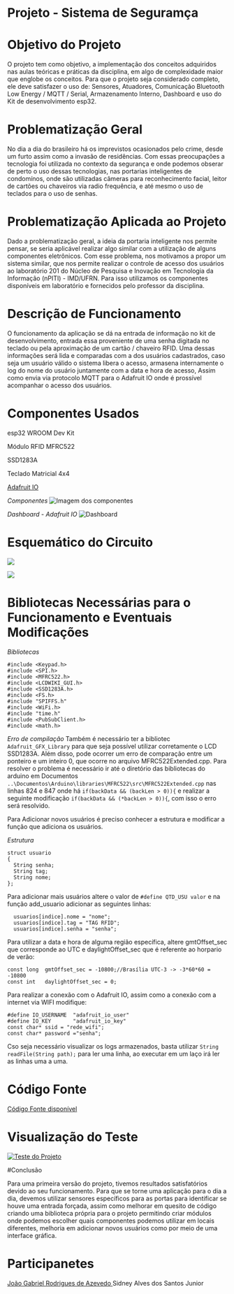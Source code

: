 # Projeto - Sistema de Seguramça

# Objetivo do Projeto

O projeto tem como objetivo, a implementação dos conceitos adquiridos nas aulas teóricas e práticas da disciplina, em algo de complexidade maior que englobe os conceitos.
Para que o projeto seja considerado completo, ele deve satisfazer o uso de: Sensores, Atuadores, Comunicação Bluetooth Low Energy / MQTT / Serial, Armazenamento Interno, Dashboard e uso do Kit de desenvolvimento esp32.

# Problematização Geral

No dia a dia do brasileiro há os imprevistos ocasionados pelo crime, desde um furto assim como a invasão de residências. Com essas preocupações a tecnologia foi utilizada no contexto da segurança e onde podemos obserar de perto o uso dessas tecnologias, nas portarias inteligentes de condomínos, onde são utilizadas câmeras para reconhecimento facial, leitor de cartões ou chaveiros via radio frequência, e até mesmo o uso de teclados para o uso de senhas.

# Problematização Aplicada ao Projeto 

Dado a problematização geral, a ideia da portaria inteligente nos permite pensar, se seria aplicável realizar algo similar com a utilização de alguns componentes eletrônicos. Com esse problema, nos motivamos a propor um sistema similar, que nos permite realizar o controle de acesso dos usuários ao laboratório 201 do Núcleo de Pesquisa e Inovação em Tecnologia da Informação (nPITI) - IMD/UFRN. Para isso utilizamos os componentes disponíveis em laboratório e fornecidos pelo professor da disciplina.

# Descrição de Funcionamento

O funcionamento da aplicação se dá na entrada de informação no kit de desenvolvimento, entrada essa proveniente de uma senha digitada no teclado ou pela aproximação de um cartão / chaveiro RFID. Uma dessas informações será lida e comparadas com a dos usuários cadastrados, caso seja um usuário válido o sistema libera o acesso, armasena internamente o log do nome do usuário juntamente com a data e hora de acesso, Assim como envia via protocolo MQTT para o Adafruit IO onde é prossível acompanhar o acesso dos usuários.

# Componentes Usados

esp32 WROOM Dev Kit

Módulo RFID MFRC522

SSD1283A

Teclado Matricial 4x4

[Adafruit IO](https://io.adafruit.com/)

*Componentes*
![Imagem dos componentes](https://github.com/SidneyJunior01234/IMD0904-PLATAFORMAS-DE-HARDWARE-PARA-INTERNET-DAS-COISAS/blob/main/Projeto%20Final%20-%20Sistema%20de%20Seguran%C3%A7a/Imagens/Componentes_IMG.jpg)

*Dashboard - Adafruit IO*
![Dashboard](https://github.com/SidneyJunior01234/IMD0904-PLATAFORMAS-DE-HARDWARE-PARA-INTERNET-DAS-COISAS/blob/main/Projeto%20Final%20-%20Sistema%20de%20Seguran%C3%A7a/Imagens/adafruit.jpg)

# Esquemático do Circuito

![](https://github.com/SidneyJunior01234/IMD0904-PLATAFORMAS-DE-HARDWARE-PARA-INTERNET-DAS-COISAS/blob/main/Projeto%20Final%20-%20Sistema%20de%20Seguran%C3%A7a/Imagens/bibliotecas_01_IMG.jpg)

![](https://github.com/SidneyJunior01234/IMD0904-PLATAFORMAS-DE-HARDWARE-PARA-INTERNET-DAS-COISAS/blob/main/Projeto%20Final%20-%20Sistema%20de%20Seguran%C3%A7a/Imagens/bibliotecas_02.jpg)

# Bibliotecas Necessárias para o Funcionamento e Eventuais Modificações

*Bibliotecas*

```
#include <Keypad.h>
#include <SPI.h>
#include <MFRC522.h>
#include <LCDWIKI_GUI.h>
#include <SSD1283A.h>
#include <FS.h>
#include "SPIFFS.h"
#include <WiFi.h>
#include "time.h"
#include <PubSubClient.h>
#include <math.h>
```
*Erro de compilação*
Também é necessário ter a bibliotec `Adafruit_GFX_Library` para que seja possível utilizar corretamente o LCD SSD1283A. Além disso, pode ocorrer um erro de comparação entre um ponteiro e um inteiro 0, que ocorre no arquivo MFRC522Extended.cpp. Para resolver o problema é necessário ir até o diretório das bibliotecas do arduino em Documentos `..\Documentos\Arduino\libraries\MFRC522\src\MFRC522Extended.cpp` nas linhas 824 e 847 onde há `if(backData && (backLen > 0)){` e realizar a seguinte modificação `if(backData && (*backLen > 0)){`, com isso o erro será resolvido.

Para Adicionar novos usuários é preciso conhecer a estrutura e modificar a função que adiciona os usuários.

*Estrutura*

```
struct usuario
{
  String senha;
  String tag;
  String nome;
};
```

Para adicionar mais usuários altere o valor de `#define QTD_USU valor` e na função add_usuario adicionar as seguintes linhas:

```
  usuarios[indice].nome = "nome";
  usuarios[indice].tag = "TAG RFID";
  usuarios[indice].senha = "senha";
```

Para utilizar a data e hora de alguma região específica, altere gmtOffset_sec que corresponde ao UTC e daylightOffset_sec que é referente ao horpario de verão:

```
const long  gmtOffset_sec = -10800;//Brasília UTC-3 -> -3*60*60 = -10800
const int   daylightOffset_sec = 0;
```

Para realizar a conexão com o Adafruit IO, assim como a conexão com a internet via WIFI modifique:

```
#define IO_USERNAME  "adafruit_io_user"
#define IO_KEY       "adafruit_io_key"
const char* ssid = "rede_wifi";
const char* password ="senha";
```
Cso seja necessário visualizar os logs armazenados, basta utilizar `String readFile(String path);` para ler uma linha, ao executar em um laço irá ler as linhas uma a uma.

# Código Fonte

[Código Fonte disponível](https://github.com/SidneyJunior01234/IMD0904-PLATAFORMAS-DE-HARDWARE-PARA-INTERNET-DAS-COISAS/blob/main/Projeto%20Final%20-%20Sistema%20de%20Seguran%C3%A7a/C%C3%B3digo%20Fonte/Projeto_Seguranca.ino)

# Visualização do Teste

[![Teste do Projeto](https://img.youtube.com/vi/zWmpUKK1g3U/0.jpg)](https://youtu.be/zWmpUKK1g3U)

#Conclusão

Para uma primeira versão do projeto, tivemos resultados satisfatórios devido ao seu funcionamento. Para que se torne uma aplicação para o dia a dia, devemos utilizar sensores específicos para as portas para identificar se houve uma entrada forçada, assim como melhorar em quesito de código criando uma biblioteca própria para o projeto permitindo criar módulos onde podemos escolher quais componentes podemos utilizar em locais diferentes, melhoria em adicionar novos usuários como por meio de uma interface gráfica.

# Participanetes

[João Gabriel Rodrigues de Azevedo ](http://github.com/joaogabrielra)
Sidney Alves dos Santos Junior

